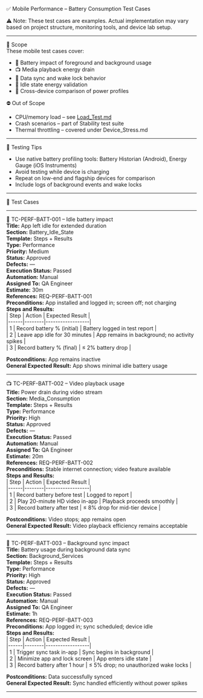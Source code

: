 ✅ Mobile Performance – Battery Consumption Test Cases

⚠️ Note: These test cases are examples. Actual implementation may vary based on project structure, monitoring tools, and device lab setup.

---

🎯 Scope  
These mobile test cases cover:  
- 🔋 Battery impact of foreground and background usage  
- 📺 Media playback energy drain  
- 🔄 Data sync and wake lock behavior  
- 🔕 Idle state energy validation  
- 🧮 Cross-device comparison of power profiles

⛔ Out of Scope  
- CPU/memory load – see [Load_Test.md](./Load_Test.md)  
- Crash scenarios – part of Stability test suite  
- Thermal throttling – covered under Device_Stress.md

---

🧪 Testing Tips

- Use native battery profiling tools: Battery Historian (Android), Energy Gauge (iOS Instruments)  
- Avoid testing while device is charging  
- Repeat on low-end and flagship devices for comparison  
- Include logs of background events and wake locks

---

🧪 Test Cases

---

🌙 TC-PERF-BATT-001 – Idle battery impact  
**Title:** App left idle for extended duration  
**Section:** Battery_Idle_State  
**Template:** Steps + Results  
**Type:** Performance  
**Priority:** Medium  
**Status:** Approved  
**Defects:** —  
**Execution Status:** Passed  
**Automation:** Manual  
**Assigned To:** QA Engineer  
**Estimate:** 30m  
**References:** REQ-PERF-BATT-001  
**Preconditions:** App installed and logged in; screen off; not charging  
**Steps and Results:**  
| Step | Action | Expected Result |  
|------|--------|------------------|  
| 1 | Record battery % (initial) | Battery logged in test report |  
| 2 | Leave app idle for 30 minutes | App remains in background; no activity spikes |  
| 3 | Record battery % (final) | ≤ 2% battery drop |  

**Postconditions:** App remains inactive  
**General Expected Result:** App shows minimal idle battery usage

---

📺 TC-PERF-BATT-002 – Video playback usage  
**Title:** Power drain during video stream  
**Section:** Media_Consumption  
**Template:** Steps + Results  
**Type:** Performance  
**Priority:** High  
**Status:** Approved  
**Defects:** —  
**Execution Status:** Passed  
**Automation:** Manual  
**Assigned To:** QA Engineer  
**Estimate:** 20m  
**References:** REQ-PERF-BATT-002  
**Preconditions:** Stable internet connection; video feature available  
**Steps and Results:**  
| Step | Action | Expected Result |  
|------|--------|------------------|  
| 1 | Record battery before test | Logged to report |  
| 2 | Play 20-minute HD video in-app | Playback proceeds smoothly |  
| 3 | Record battery after test | ≤ 8% drop for mid-tier device |  

**Postconditions:** Video stops; app remains open  
**General Expected Result:** Video playback efficiency remains acceptable

---

🔄 TC-PERF-BATT-003 – Background sync impact  
**Title:** Battery usage during background data sync  
**Section:** Background_Services  
**Template:** Steps + Results  
**Type:** Performance  
**Priority:** High  
**Status:** Approved  
**Defects:** —  
**Execution Status:** Passed  
**Automation:** Manual  
**Assigned To:** QA Engineer  
**Estimate:** 1h  
**References:** REQ-PERF-BATT-003  
**Preconditions:** App logged in; sync scheduled; device idle  
**Steps and Results:**  
| Step | Action | Expected Result |  
|------|--------|------------------|  
| 1 | Trigger sync task in-app | Sync begins in background |  
| 2 | Minimize app and lock screen | App enters idle state |  
| 3 | Record battery after 1 hour | ≤ 5% drop; no unauthorized wake locks |  

**Postconditions:** Data successfully synced  
**General Expected Result:** Sync handled efficiently without power spikes

---
